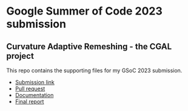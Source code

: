 # Google Summer of Code 2023 submission

## Curvature Adaptive Remeshing - the CGAL project

This repo contains the supporting files for my GSoC 2023 submission.

* [Submission link](https://github.com/CGAL/cgal/issues/7736)
* [Pull request](https://github.com/CGAL/cgal/pull/4891)
* [Documentation](https://cgal.github.io/4891/v1/Polygon_mesh_processing/index.html#Remeshing)
* [Final report](https://github.com/ipadjen/gsoc2023/blob/main/final_report.md)
